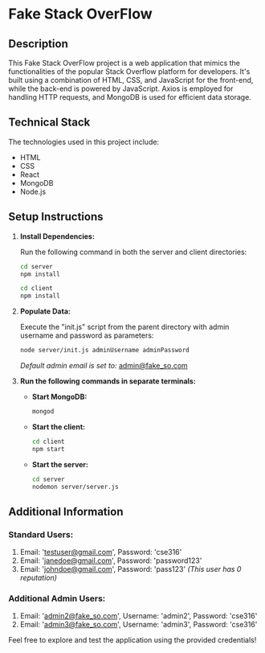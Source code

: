 # Fake Stack OverFlow

## Description

This Fake Stack OverFlow project is a web application that mimics the functionalities of the popular Stack Overflow platform for developers. It's built using a combination of HTML, CSS, and JavaScript for the front-end, while the back-end is powered by JavaScript. Axios is employed for handling HTTP requests, and MongoDB is used for efficient data storage.

## Technical Stack

The technologies used in this project include:

- <i class="icon fab fa-html5"></i> HTML
- <i class="icon fab fa-css3"></i> CSS
- <i class="icon fab fa-react"></i> React
- <i class="icon fab fa-envira"></i> MongoDB
- <i class="icon fab fa-node"></i> Node.js

## Setup Instructions

1. **Install Dependencies:**

   Run the following command in both the server and client directories:

   ```bash
   cd server
   npm install
   ```
   ```bash
   cd client
   npm install
   ```

2. **Populate Data:**

   Execute the "init.js" script from the parent directory with admin username and password as parameters:

   ```bash
   node server/init.js adminUsername adminPassword
   ```

   *Default admin email is set to:* admin@fake_so.com

3. **Run the following commands in separate terminals:**

   - **Start MongoDB:**

     ```bash
     mongod
     ```

   - **Start the client:**

     ```bash
     cd client
     npm start
     ```

   - **Start the server:**

     ```bash
     cd server
     nodemon server/server.js
     ```

## Additional Information

### Standard Users:

1. Email: 'testuser@gmail.com', Password: 'cse316'
2. Email: 'janedoe@gmail.com', Password: 'password123'
3. Email: 'johndoe@gmail.com', Password: 'pass123' *(This user has 0 reputation)*

### Additional Admin Users:

1. Email: 'admin2@fake_so.com', Username: 'admin2', Password: 'cse316'
2. Email: 'admin3@fake_so.com', Username: 'admin3', Password: 'cse316'

Feel free to explore and test the application using the provided credentials!
